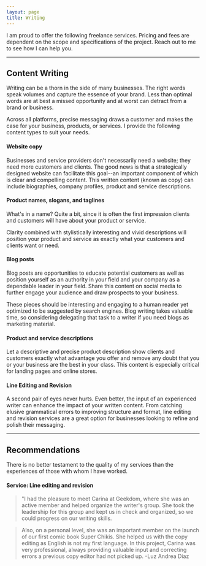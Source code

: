 ```yaml
---
layout: page
title: Writing
---
```



I am proud to offer the following freelance services. Pricing and fees are dependent on the scope and specifications of the project. Reach out to me to see how I can help you. 

* * * 

## Content Writing 


Writing can be a thorn in the side of many businesses.
The right words speak volumes and capture the essence of your brand. Less than optimal words are at best a missed opportunity and at worst can detract from a brand or business. 


Across all platforms, precise messaging draws a customer and makes the case for your business, products, or services. I provide the following content types to suit your needs. 

 

#### Website copy

Businesses and service providers don't necessarily need a website; they need more customers and clients. The good news is that a strategically designed website can facilitate this goal--an important component of which is clear and compelling content. This written content (known as copy) can include biographies, company profiles, product and service descriptions. 


#### Product names, slogans, and taglines

What's in a name? Quite a bit, since it is often the first impression clients and customers will have about your product or service. 

Clarity combined with stylistically interesting and vivid descriptions will position your product and service as exactly what your customers and clients want or need. 



#### Blog posts


Blog posts are opportunities to educate potential customers as well as position yourself as an authority in your field and your company as a dependable leader in your field. Share this content on social media to further engage your audience and draw prospects to your business. 

These pieces should be interesting and engaging to a human reader yet optimized to be suggested by search engines. Blog writing takes valuable time, so considering delegating that task to a writer if you need blogs as marketing material. 

#### Product and service descriptions

Let a descriptive and precise product description show clients and customers exactly what advantage you offer and remove any doubt that you or your business are the best in your class. This content is especially critical for landing pages and online stores.


#### Line Editing and Revision

A second pair of eyes never hurts. Even better, the input of an experienced writer can enhance the impact of your written content. From catching elusive grammatical errors to improving structure and format, line editing and revision services are a great option for businesses looking to refine and polish their messaging. 


* * * 

## Recommendations

There is no better testament to the quality of my services than the experiences of those with whom I have worked.



#### Service: Line editing and revision


> "I had the pleasure to meet Carina at Geekdom, where she was an active member and helped organize the writer's group. She took the leadership for this group and kept us in check and organized, so we could progress on our writing skills.

>Also, on a personal level, she was an important member on the launch of our first comic book Super Chikis. She helped us with the copy editing as English is not my first language. In this project, Carina was very professional, always providing valuable input and correcting errors a previous copy editor had not picked up. -Luz Andrea Diaz


<!--- In general, Carina is a very motivated and detail oriented team mate, where she will be a valuable asset in any team she joins." --->

